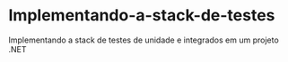 # Implementando-a-stack-de-testes
Implementando a stack de testes de unidade e integrados em um projeto .NET
